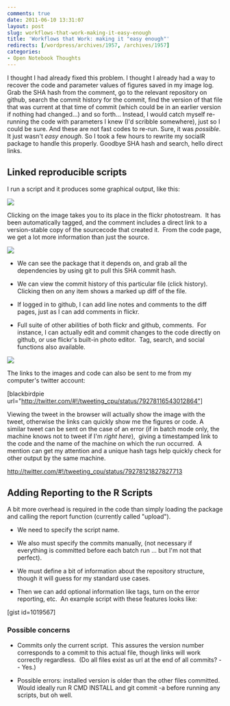 ```yaml
---
comments: true
date: 2011-06-10 13:31:07
layout: post
slug: workflows-that-work-making-it-easy-enough
title: 'Workflows that Work: making it "easy enough"'
redirects: [/wordpress/archives/1957, /archives/1957]
categories:
- Open Notebook Thoughts
---
```


I thought I had already fixed this problem.  I thought I already had a way to recover the code and parameter values of figures saved in my image log.  Grab the SHA hash from the comment, go to the relevant repository on github, search the commit history for the commit, find the version of that file that was current at that time of commit (which could be in an earlier version if nothing had changed...) and so forth...  Instead, I would catch myself re-running the code with parameters I knew (I'd scribble somewhere), just so I could be sure.   And these are not fast codes to re-run.  Sure, it was _possible_.  It just wasn't _easy enough_.  So I took a few hours to rewrite my socialR package to handle this properly.  Goodbye SHA hash and search, hello direct links.


## Linked reproducible scripts


I run a script and it produces some graphical output, like this:

![]( http://farm6.staticflickr.com/5103/5819249612_7ac010a792_o.png )


Clicking on the image takes you to its place in the flickr photostream.  It has been automatically tagged, and the comment includes a direct link to a version-stable copy of the sourcecode that created it.  From the code page, we get a lot more information than just the source.

![]( http://farm4.staticflickr.com/3530/5819272546_291d289b4c_o.png )




	
  * We can see the package that it depends on, and grab all the dependencies by using git to pull this SHA commit hash.

	
  * We can view the commit history of this particular file (click history).  Clicking then on any item shows a marked up diff of the file.

	
  * If logged in to github, I can add line notes and comments to the diff pages, just as I can add comments in flickr.

	
  * Full suite of other abilities of both flickr and github, comments.  For instance, I can actually edit and commit changes to the code directly on github, or use flickr's built-in photo editor.  Tag, search, and social functions also available.


![]( http://farm3.staticflickr.com/2526/5819272524_2fed292477_o.png )

The links to the images and code can also be sent to me from my computer's twitter account:

[blackbirdpie url="http://twitter.com/#!/tweeting_cpu/status/79278116543012864"]

Viewing the tweet in the browser will actually show the image with the tweet, otherwise the links can quickly show me the figures or code.  A similar tweet can be sent on the case of an error (if in batch mode only, the machine knows not to tweet if I'm _right here_),  giving a timestamped link to the code and the name of the machine on which the run occurred.  A mention can get my attention and a unique hash tags help quickly check for other output by the same machine.

http://twitter.com/#!/tweeting_cpu/status/79278121827827713


## Adding Reporting to the R Scripts


A bit more overhead is required in the code than simply loading the package and calling the report function (currently called "upload").



	
  * We need to specify the script name.

	
  * We also must specify the commits manually, (not necessary if everything is committed before each batch run ... but I'm not that perfect).

	
  * We must define a bit of information about the repository structure, though it will guess for my standard use cases.

	
  * Then we can add optional information like tags, turn on the error reporting, etc.  An example script with these features looks like:


[gist id=1019567]


### Possible concerns





	
  * Commits only the current script.  This assures the version number corresponds to a commit to this actual file, though links will work correctly regardless.  (Do all files exist as url at the end of all commits?   -- Yes.)

	
  * Possible errors: installed version is older than the other files committed.  Would ideally run R CMD INSTALL and git commit -a before running any scripts, but oh well.


